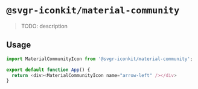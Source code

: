 # `@svgr-iconkit/material-community`

> TODO: description

## Usage

```javascript
import MaterialCommunityIcon from '@svgr-iconkit/material-community';

export default function App() {
  return <div><MaterialCommunityIcon name="arrow-left" /></div>
}

```

